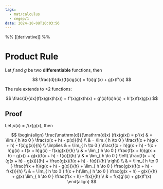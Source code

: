 ```yaml
---
tags:
  - mat/calculus
  - cegep/1
date: 2024-10-08T10:03:56
---
```


%% [[derivative]] %%

# Product Rule

Let $f$ and $g$ be two **differentiable** functions, then

$$
\frac{d}{dx}(f(x)g(x)) = f(x)g'(x) + g(x)f'(x)
$$

The rule extends to >2 functions:

$$
\frac{d}{dx}(f(x)g(x)h(x)) = f'(x)g(x)h(x) + g'(x)f(x)h(x) + h'(x)f(x)g(x)
$$

## Proof

Let $p(x) = f(x)g(x)$, then

$$
\begin{align}
\frac{\mathrm{d}}{\mathrm{d}x} (f(x)g(x)) = p'(x) & = \lim_{ h \to 0 } \frac{p(x + h) - p(x)}{h} \\
 & = \lim_{ h \to 0 } \frac{f(x + h)g(x + h) - f(x)g(x)}{h} \\
\implies & = \lim_{ h \to 0 } \frac{f(x + h)g(x + h) - f(x + h)g(x) + f(x + h)g(x) - f(x)g(x)}{h} \\
 & = \lim_{ h \to 0 } \frac{f(x + h)(g(x + h) - g(x)) + g(x)(f(x + h) - f(x))}{h} \\
 & = \lim_{ h \to 0 } \left( \frac{f(x + h)(g(x + h) - g(x))}{h} + \frac{g(x)(f(x + h) - f(x))}{h} \right) \\
 & = \lim_{ h \to 0 } \frac{f(x + h)(g(x + h) - g(x))}{h} + \lim_{ h \to 0 } \frac{g(x)(f(x + h) - f(x))}{h} \\
 & = \lim_{ h \to 0 } f(x + h)\lim_{ h \to 0 } \frac{g(x + h) - g(x)}{h} + g(x) \lim_{ h \to 0 } \frac{f(x + h) - f(x)}{h} \\
 & = f(x)g'(x) + g(x)f'(x)
\end{align}
$$
